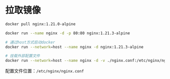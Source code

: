 #  拉取镜像

```bash
docker pull nginx:1.21.0-alpine

docker run --name nginx -d -p 80:80 nginx:1.21.3-alpine

# 通过host方式启动docker
docker run --network=host --name nginx -d nginx:1.21.3-alpine

# 挂载外部配置文件
docker run --network=host --name nginx -d -v ./nginx.conf:/etc/nginx/nginx.conf:ro nginx:1.21.3-alpine
```

配置文件位置：`/etc/nginx/nginx.conf`

